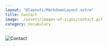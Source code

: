 ```yaml
---
layout: "@layouts/MarkdownLayout.astro"
title: Contact
image: ./assets/images-of-signs/contact.gif
category: Vocabulary
---
```


![Contact](@signs/contact.gif)
